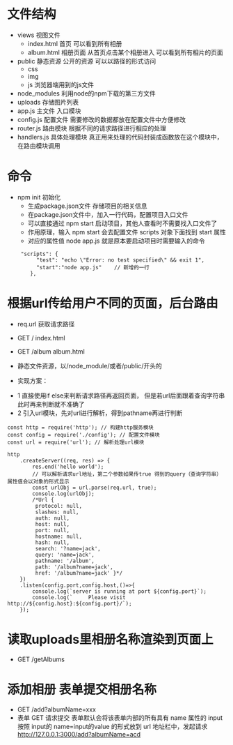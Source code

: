 # 文件结构
+ views 视图文件
  - index.html 首页 可以看到所有相册
  - album.html 相册页面 从首页点击某个相册进入 可以看到所有相片的页面
+ public 静态资源 公开的资源 可以以路径的形式访问
  - css
  - img
  - js  浏览器端用到的js文件
+ node_modules 利用node的npm下载的第三方文件
+ uploads 存储图片列表
+ app.js 主文件 入口模块
+ config.js 配置文件 需要修改的数据都放在配置文件中方便修改
+ router.js 路由模块 根据不同的请求路径进行相应的处理
+ handlers.js 具体处理模块 真正用来处理的代码封装成函数放在这个模块中，在路由模块调用

# 命令
+ npm init 初始化
  - 生成package.json文件 存储项目的相关信息
  - 在package.json文件中，加入一行代码，配置项目入口文件
  - 可以直接通过 npm start 启动项目，其他人查看时不需要找入口文件了
  - 作用原理，输入 npm start 会去配置文件 scripts 对象下面找到 start 属性
  - 对应的属性值 node app.js 就是原本要启动项目时需要输入的命令
  ```
   "scripts": {
        "test": "echo \"Error: no test specified\" && exit 1",
        "start":"node app.js"    // 新增的一行
      },
   ```

# 根据url传给用户不同的页面，后台路由
+ req.url 获取请求路径
+ GET /       index.html
+ GET /album  album.html
+ 静态文件资源，以/node_module/或者/public/开头的

+ 实现方案：
- 1 直接使用if else来判断请求路径再返回页面，
  但是若url后面跟着查询字符串 此时再来判断就不准确了
- 2 引入url模块，先对url进行解析，得到pathname再进行判断
```
const http = require('http'); // 构建http服务模块
const config = require('./config'); // 配置文件模块
const url = require('url'); // 解析处理url模块

http
    .createServer((req, res) => {
        res.end('hello world');
        // 可以解析请求url地址，第二个参数如果传true 得到的query（查询字符串）属性值会以对象的形式显示
        const urlObj = url.parse(req.url, true);
        console.log(urlObj);
        /*Url {
         protocol: null,
         slashes: null,
         auth: null,
         host: null,
         port: null,
         hostname: null,
         hash: null,
         search: '?name=jack',
         query: 'name=jack',
         pathname: '/album',
         path: '/album?name=jack',
         href: '/album?name=jack' }*/
    })
    .listen(config.port,config.host,()=>{
        console.log(`server is running at port ${config.port}`);
        console.log(`     Please visit http://${config.host}:${config.port}/`);
    });
```

# 读取uploads里相册名称渲染到页面上
+ GET /getAlbums

# 添加相册 表单提交相册名称
+ GET /add?albumName=xxx
+ 表单 GET 请求提交
  表单默认会将该表单内部的所有具有 name 属性的 input
  按照 input的 name=input的value 的形式放到 url 地址栏中，发起请求
  http://127.0.0.1:3000/add?albumName=acd